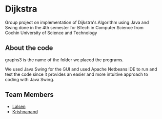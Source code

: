 # Dijkstra
Group project on implementation of Dijkstra's Algorithm using Java and Swing done in the 4th semester for BTech in Computer Science from Cochin University of Science and Technology

## About the code 
graphs3 is the name of the folder we placed the programs.

We used Java Swing for the GUI and used Apache Netbeans IDE to run and test the code since it provides an easier and more intuitive approach to coding with Java Swing.

## Team Members

- [Lalsen](https://github.com/Lalsen)
- [Krishnanand](https://github.com/Krishnanand-G)
